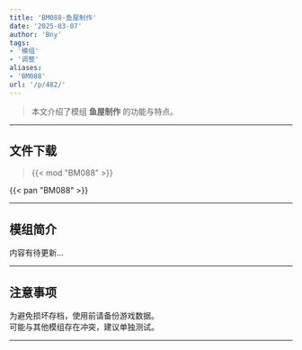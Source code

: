 ```yaml
---
title: 'BM088-鱼屋制作'
date: '2025-03-07'
author: 'Bny'
tags:
- '模组'
- '调整'
aliases:
- 'BM088'
url: '/p/482/'
---
```


> 本文介绍了模组 **鱼屋制作** 的功能与特点。

---

## 文件下载  

> {{< mod "BM088" >}}  

{{< pan "BM088" >}}  

---

## 模组简介

>  
内容有待更新...  

---

## 注意事项

>  
为避免损坏存档，使用前请备份游戏数据。  
可能与其他模组存在冲突，建议单独测试。  

---

